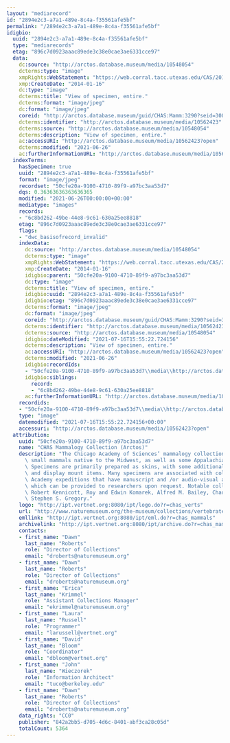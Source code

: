 ```yaml
---
layout: "mediarecord"
id: "2894e2c3-a7a1-489e-8c4a-f35561afe5bf"
permalink: "/2894e2c3-a7a1-489e-8c4a-f35561afe5bf"
idigbio:
  uuid: "2894e2c3-a7a1-489e-8c4a-f35561afe5bf"
  type: "mediarecords"
  etag: "896c7d0923aaac89ede3c38e0cae3ae6331cce97"
  data:
    dc:source: "http://arctos.database.museum/media/10548054"
    dcterms:type: "image"
    xmpRights:WebStatement: "https://web.corral.tacc.utexas.edu/CAS/20161217-02/jpg/chas_mamm_3290.1.jpg"
    xmp:CreateDate: "2014-01-16"
    dc:type: "image"
    dcterms:title: "View of specimen, entire."
    dcterms:format: "image/jpeg"
    dc:format: "image/jpeg"
    coreid: "http://arctos.database.museum/guid/CHAS:Mamm:3290?seid=3088101"
    dcterms:identifier: "http://arctos.database.museum/media/10562423"
    dcterms:source: "http://arctos.database.museum/media/10548054"
    dcterms:description: "View of specimen, entire."
    ac:accessURI: "http://arctos.database.museum/media/10562423?open"
    dcterms:modified: "2021-06-26"
    ac:furtherInformationURL: "http://arctos.database.museum/media/10562423"
  indexTerms:
    hasSpecimen: true
    uuid: "2894e2c3-a7a1-489e-8c4a-f35561afe5bf"
    format: "image/jpeg"
    recordset: "50cfe20a-9100-4710-89f9-a97bc3aa53d7"
    dqs: 0.36363636363636365
    modified: "2021-06-26T00:00:00+00:00"
    mediatype: "images"
    records:
    - "6c8bd262-49be-44e8-9c61-630a25ee8818"
    etag: "896c7d0923aaac89ede3c38e0cae3ae6331cce97"
    flags:
    - "dwc_basisofrecord_invalid"
    indexData:
      dc:source: "http://arctos.database.museum/media/10548054"
      dcterms:type: "image"
      xmpRights:WebStatement: "https://web.corral.tacc.utexas.edu/CAS/20161217-02/jpg/chas_mamm_3290.1.jpg"
      xmp:CreateDate: "2014-01-16"
      idigbio:parent: "50cfe20a-9100-4710-89f9-a97bc3aa53d7"
      dc:type: "image"
      dcterms:title: "View of specimen, entire."
      idigbio:uuid: "2894e2c3-a7a1-489e-8c4a-f35561afe5bf"
      idigbio:etag: "896c7d0923aaac89ede3c38e0cae3ae6331cce97"
      dcterms:format: "image/jpeg"
      dc:format: "image/jpeg"
      coreid: "http://arctos.database.museum/guid/CHAS:Mamm:3290?seid=3088101"
      dcterms:identifier: "http://arctos.database.museum/media/10562423"
      dcterms:source: "http://arctos.database.museum/media/10548054"
      idigbio:dateModified: "2021-07-16T15:55:22.724156"
      dcterms:description: "View of specimen, entire."
      ac:accessURI: "http://arctos.database.museum/media/10562423?open"
      dcterms:modified: "2021-06-26"
      idigbio:recordIds:
      - "50cfe20a-9100-4710-89f9-a97bc3aa53d7\\media\\http://arctos.database.museum/media/10562423"
      idigbio:siblings:
        record:
        - "6c8bd262-49be-44e8-9c61-630a25ee8818"
      ac:furtherInformationURL: "http://arctos.database.museum/media/10562423"
    recordids:
    - "50cfe20a-9100-4710-89f9-a97bc3aa53d7\\media\\http://arctos.database.museum/media/10562423"
    type: "image"
    datemodified: "2021-07-16T15:55:22.724156+00:00"
    accessuri: "http://arctos.database.museum/media/10562423?open"
  attribution:
    uuid: "50cfe20a-9100-4710-89f9-a97bc3aa53d7"
    name: "CHAS Mammalogy Collection (Arctos)"
    description: "The Chicago Academy of Sciences’ mammalogy collection contains mostly\
      \ small mammals native to the Midwest, as well as some Appalachian species.\
      \ Specimens are primarily prepared as skins, with some additional osteological\
      \ and display mount items. Many specimens are associated with collectors or\
      \ Academy expeditions that have manuscript and /or audio-visual archival material,\
      \ which can be provided to researchers upon request. Notable collectors include\
      \ Robert Kennicott, Roy and Edwin Komarek, Alfred M. Bailey, Charles D. Brower,\
      \ Stephen S. Gregory."
    logo: "http://ipt.vertnet.org:8080/ipt/logo.do?r=chas_verts"
    url: "http://www.naturemuseum.org/the-museum/collections/vertebrates"
    emllink: "http://ipt.vertnet.org:8080/ipt/eml.do?r=chas_mammals"
    archivelink: "http://ipt.vertnet.org:8080/ipt/archive.do?r=chas_mammals"
    contacts:
    - first_name: "Dawn"
      last_name: "Roberts"
      role: "Director of Collections"
      email: "droberts@naturemuseum.org"
    - first_name: "Dawn"
      last_name: "Roberts"
      role: "Director of Collections"
      email: "droberts@naturemuseum.org"
    - first_name: "Erica"
      last_name: "Krimmel"
      role: "Assistant Collections Manager"
      email: "ekrimmel@naturemuseum.org"
    - first_name: "Laura"
      last_name: "Russell"
      role: "Programmer"
      email: "larussell@vertnet.org"
    - first_name: "David"
      last_name: "Bloom"
      role: "Coordinator"
      email: "dbloom@vertnet.org"
    - first_name: "John"
      last_name: "Wieczorek"
      role: "Information Architect"
      email: "tuco@berkeley.edu"
    - first_name: "Dawn"
      last_name: "Roberts"
      role: "Director of Collections"
      email: "droberts@naturemuseum.org"
    data_rights: "CC0"
    publisher: "842a2bb5-d705-4d6c-8401-abf3ca28c05d"
    totalCount: 5364
---
```

